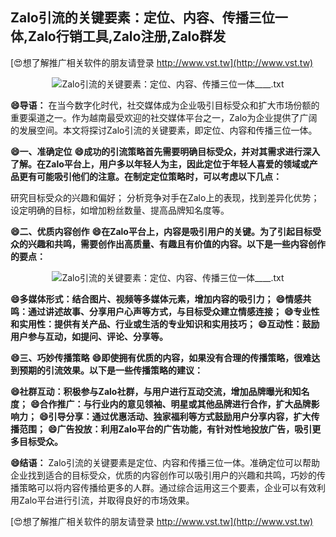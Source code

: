 ## **Zalo引流的关键要素：定位、内容、传播三位一体,Zalo行销工具,Zalo注册,Zalo群发**

[😍想了解推广相关软件的朋友请登录 http://www.vst.tw](http://www.vst.tw)

 <center><img src="https://vst.tw/MP4/tuiguang/png/8.png" alt="Zalo引流的关键要素：定位、内容、传播三位一体____.txt"></center>

**😄导语：**
在当今数字化时代，社交媒体成为企业吸引目标受众和扩大市场份额的重要渠道之一。作为越南最受欢迎的社交媒体平台之一，Zalo为企业提供了广阔的发展空间。本文将探讨Zalo引流的关键要素，即定位、内容和传播三位一体。

**😄一、准确定位**
**😄成功的引流策略首先需要明确目标受众，并对其需求进行深入了解。在Zalo平台上，用户多以年轻人为主，因此定位于年轻人喜爱的领域或产品更有可能吸引他们的注意。在制定定位策略时，可以考虑以下几点：**

研究目标受众的兴趣和偏好；
分析竞争对手在Zalo上的表现，找到差异化优势；
设定明确的目标，如增加粉丝数量、提高品牌知名度等。

**😄二、优质内容创作**
**😄在Zalo平台上，内容是吸引用户的关键。为了引起目标受众的兴趣和共鸣，需要创作出高质量、有趣且有价值的内容。以下是一些内容创作的要点：**

 <center><img src="https://vst.tw/MP4/tuiguang/png/1.png" alt="Zalo引流的关键要素：定位、内容、传播三位一体____.txt"></center>

**😄多媒体形式：结合图片、视频等多媒体元素，增加内容的吸引力；**
**😄情感共鸣：通过讲述故事、分享用户心声等方式，与目标受众建立情感连接；**
**😄专业性和实用性：提供有关产品、行业或生活的专业知识和实用技巧；**
**😄互动性：鼓励用户参与互动，如提问、评论、分享等。**

**😄三、巧妙传播策略**
**😄即使拥有优质的内容，如果没有合理的传播策略，很难达到预期的引流效果。以下是一些传播策略的建议：**

**😄社群互动：积极参与Zalo社群，与用户进行互动交流，增加品牌曝光和知名度；**
**😄合作推广：与行业内的意见领袖、明星或其他品牌进行合作，扩大品牌影响力；**
**😄引导分享：通过优惠活动、独家福利等方式鼓励用户分享内容，扩大传播范围；**
**😄广告投放：利用Zalo平台的广告功能，有针对性地投放广告，吸引更多目标受众。**

**😄结语：**
Zalo引流的关键要素是定位、内容和传播三位一体。准确定位可以帮助企业找到适合的目标受众，优质的内容创作可以吸引用户的兴趣和共鸣，巧妙的传播策略可以将内容传播给更多的人群。通过综合运用这三个要素，企业可以有效利用Zalo平台进行引流，并取得良好的市场效果。

[😍想了解推广相关软件的朋友请登录 http://www.vst.tw](http://www.vst.tw)



